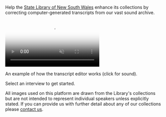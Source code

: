 <div class="container" role="contentinfo">
  <p>Help the <a href="http://www.sl.nsw.gov.au/">State Library of New South Wales</a> enhance its collections by correcting computer-generated transcripts from our vast sound archive.</p>

  <video src="https://s3.amazonaws.com/togetherwelisten.nypl.org/video/twl_sample.mp4" preload="auto" class="toggle-sound sample-video" autoplay loop muted poster="https://s3.amazonaws.com/togetherwelisten.nypl.org/img/twl_sample.png"></video>

  <p class="caption">An example of how the transcript editor works (click for sound).</p>

  <p>Select an interview to get started.</p>

  <p class="disclaimer">All images used on this platform are drawn from the Library's collections but are not intended to represent individual speakers unless explicitly stated. If you can provide us with further detail about any of our collections please <a href="mailto:digital.volunteering@sl.nsw.gov.au">contact us</a>.</p>
</div>
